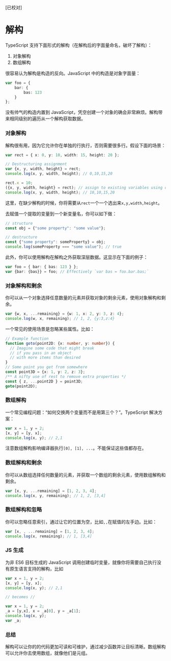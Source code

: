 [已校对]
# 解构

TypeScript 支持下面形式的解构（在解构后的字面量命名，破坏了解构）：

1. 对象解构
2. 数组解构

很容易认为解构是构造的反向。JavaScript 中的构造是对象字面量：
```ts
var foo = {
    bar: {
        bas: 123
    }
};
```

没有帅气的构造内置到 JavaScript，凭空创建一个对象的确会非常麻烦。解构带来相同级别的遍历从一个解构获取数据。

### 对象解构

解构很有用，因为它允许你在单独的行执行，否则需要很多行。假设下面的场景：
```ts
var rect = { x: 0, y: 10, width: 15, height: 20 };

// Destructuring assignment
var {x, y, width, height} = rect;
console.log(x, y, width, height); // 0,10,15,20

rect.x = 10;
({x, y, width, height} = rect); // assign to existing variables using outer parentheses
console.log(x, y, width, height); // 10,10,15,20
```

这里，在缺少解构的时候，你将需要从`rect`一个一个选出来`x,y,width,height`。

去赋值一个提取的变量到一个新变量名，你可以如下做：
```ts
// structure
const obj = {"some property": "some value"};

// destructure
const {"some property": someProperty} = obj;
console.log(someProperty === "some value"); // true
```

此外，你可以使用解构在解构之外获取深层数据。这显示在下面的例子：
```ts
var foo = { bar: { bas: 123 } };
var {bar: {bas}} = foo; // Effectively `var bas = foo.bar.bas;`
```

### 对象解构和剩余

你可以从一个对象选择任意数量的元素并获取对象的剩余元素，使用对象解构和剩余。
```ts
var {w, x, ...remaining} = {w: 1, x: 2, y: 3, z: 4};
console.log(w, x, remaining); // 1, 2, {y:3,z:4}
```
一个常见的使用场景是忽略某些属性。比如：
```ts
// Example function
function goto(point2D: {x: number, y: number}) {
  // Imagine some code that might break
  // if you pass in an object
  // with more items than desired
}
// Some point you get from somewhere
const point3D = {x: 1, y: 2, z: 3};
/** A nifty use of rest to remove extra properties */
const { z, ...point2D } = point3D;
goto(point2D);
```

### 数组解构

一个常见编程问题：“如何交换两个变量而不是用第三个？”。TypeScript 解决方案：
```ts
var x = 1, y = 2;
[x, y] = [y, x];
console.log(x, y); // 2,1
```

注意数组解构影响编译器执行`[0], [1], ...`。不能保证这些值都存在。

### 数组解构和剩余

你可以从数组选择任何数量的元素，并获取一个数组的剩余元素，使用数组解构和剩余。
```ts
var [x, y, ...remaining] = [1, 2, 3, 4];
console.log(x, y, remaining); // 1, 2, [3,4]
```

### 数组解构和忽略

你可以忽略任意索引，通过让它的位置为空，比如`,,`在赋值的左手边。比如：
```ts
var [x, , ...remaining] = [1, 2, 3, 4];
console.log(x, remaining); // 1, [3,4]
```

### JS 生成

为非 ES6 目标生成的 JavaScript 调用创建临时变量，就像你将需要自己执行没有原生语言支持的解构，比如
```ts
var x = 1, y = 2;
[x, y] = [y, x];
console.log(x, y); // 2,1

// becomes //

var x = 1, y = 2;
_a = [y,x], x = _a[0], y = _a[1];
console.log(x, y);
var _a;
```

### 总结

解构可以让你的的代码更加可读和可维护，通过减少函数并让目标清晰。数组解构可以允许你去使用数组，就像他们是元组。